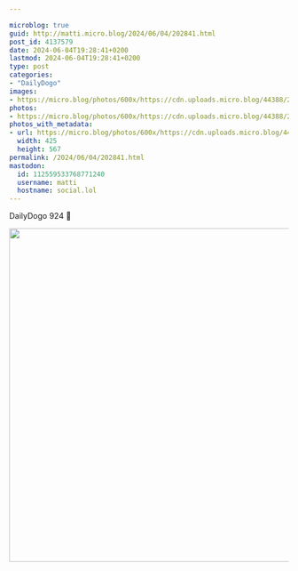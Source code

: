 ```yaml
---

microblog: true
guid: http://matti.micro.blog/2024/06/04/202841.html
post_id: 4137579
date: 2024-06-04T19:28:41+0200
lastmod: 2024-06-04T19:28:41+0200
type: post
categories:
- "DailyDogo"
images:
- https://micro.blog/photos/600x/https://cdn.uploads.micro.blog/44388/2024/e73604e363f148a7b87902c2c9255538.jpg
photos:
- https://micro.blog/photos/600x/https://cdn.uploads.micro.blog/44388/2024/e73604e363f148a7b87902c2c9255538.jpg
photos_with_metadata:
- url: https://micro.blog/photos/600x/https://cdn.uploads.micro.blog/44388/2024/e73604e363f148a7b87902c2c9255538.jpg
  width: 425
  height: 567
permalink: /2024/06/04/202841.html
mastodon:
  id: 112559533768771240
  username: matti
  hostname: social.lol
---
```

DailyDogo 924 🐶

<img src="https://micro.blog/photos/600x/https://blog.martin-haehnel.de/uploads/2024/e73604e363f148a7b87902c2c9255538.jpg" width="600" alt="" />
